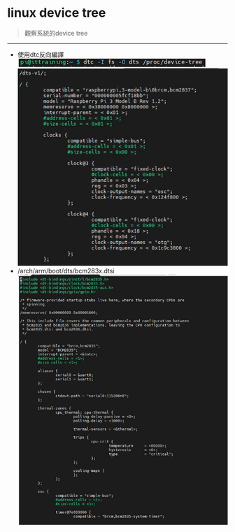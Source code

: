 # linux device tree
> 觀察系統的device tree<br>
---
- 使用dtc反向編譯<br>
![alt dts_cmd](https://github.com/chiweichiu/linux_driver/blob/main/utils/dts_cmd.JPG)<br>
![alt dts_cmd_2](https://github.com/chiweichiu/linux_driver/blob/main/utils/dts_cmd_2.JPG)<br>
- /arch/arm/boot/dts/bcm283x.dtsi<br>
![alt bcm283x](https://github.com/chiweichiu/linux_driver/blob/main/utils/bcm283x.JPG)<br>

